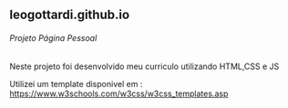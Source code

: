 ## leogottardi.github.io


###### Projeto Página Pessoal

Neste projeto foi desenvolvido meu curriculo utilizando HTML,CSS e JS

Utilizei um template disponivel em : https://www.w3schools.com/w3css/w3css_templates.asp

